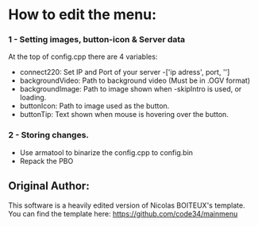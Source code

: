 # How to edit the menu:

### 1 - Setting images, button-icon & Server data
At the top of config.cpp there are 4 variables:
  - connect220:      Set IP and Port of your server -['ip adress', port, '']
  - backgroundVideo: Path to background video (Must be in .OGV format)
  - backgroundImage: Path to image shown when -skipIntro is used, or loading.
  - buttonIcon:      Path to image used as the button.
  - buttonTip:       Text shown when mouse is hovering over the button.

### 2 - Storing changes.
  - Use armatool to binarize the config.cpp to config.bin
  - Repack the PBO

## Original Author:
This software is a heavily edited version of Nicolas BOITEUX's template.
You can find the template here:
https://github.com/code34/mainmenu